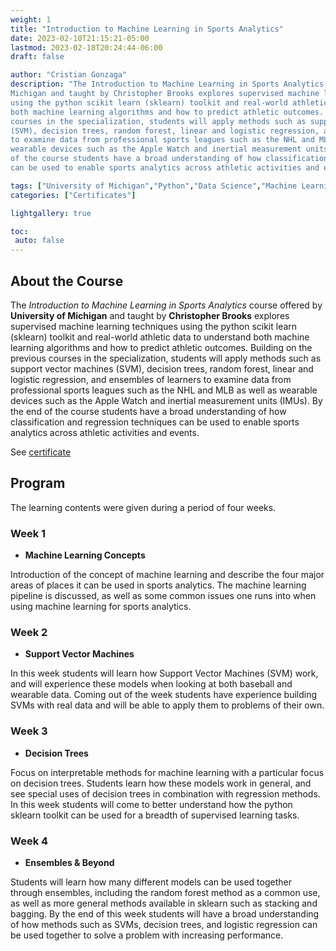 ```yaml
---
weight: 1
title: "Introduction to Machine Learning in Sports Analytics"
date: 2023-02-10T21:15:21-05:00
lastmod: 2023-02-18T20:24:44-06:00
draft: false

author: "Cristian Gonzaga"
description: "The Introduction to Machine Learning in Sports Analytics course offered by University of 
Michigan and taught by Christopher Brooks explores supervised machine learning techniques 
using the python scikit learn (sklearn) toolkit and real-world athletic data to understand 
both machine learning algorithms and how to predict athletic outcomes. Building on the previous 
courses in the specialization, students will apply methods such as support vector machines 
(SVM), decision trees, random forest, linear and logistic regression, and ensembles of learners 
to examine data from professional sports leagues such as the NHL and MLB as well as 
wearable devices such as the Apple Watch and inertial measurement units (IMUs). By the end 
of the course students have a broad understanding of how classification and regression techniques 
can be used to enable sports analytics across athletic activities and events."

tags: ["University of Michigan","Python","Data Science","Machine Learning"]
categories: ["Certificates"]

lightgallery: true

toc:
 auto: false
---
```

<!--more-->

## About the Course

The *Introduction to Machine Learning in Sports Analytics* course offered by **University of 
Michigan** and taught by **Christopher Brooks** explores supervised machine learning techniques 
using the python scikit learn (sklearn) toolkit and real-world athletic data to understand 
both machine learning algorithms and how to predict athletic outcomes. Building on the previous 
courses in the specialization, students will apply methods such as support vector machines 
(SVM), decision trees, random forest, linear and logistic regression, and ensembles of learners 
to examine data from professional sports leagues such as the NHL and MLB as well as 
wearable devices such as the Apple Watch and inertial measurement units (IMUs). By the end 
of the course students have a broad understanding of how classification and regression techniques 
can be used to enable sports analytics across athletic activities and events.

See [certificate](https://coursera.org/share/0ad30b0c51e0188f2f0325606ed5cb44)

## Program

The learning contents were given during a period of four weeks.

### Week 1
* **Machine Learning Concepts**

Introduction of the concept of machine learning and describe the four major areas of places it 
can be used in sports analytics. The machine learning pipeline is discussed, as well as some 
common issues one runs into when using machine learning for sports analytics.

### Week 2
* **Support Vector Machines**

In this week students will learn how Support Vector Machines (SVM) work, and will experience these 
models when looking at both baseball and wearable data. Coming out of the week students have 
experience building SVMs with real data and will be able to apply them to problems of their own.

### Week 3
* **Decision Trees**

Focus on interpretable methods for machine learning with a particular focus on decision trees. 
Students learn how these models work in general, and see special uses of decision trees in 
combination with regression methods. In this week students will come to better understand how 
the python sklearn toolkit can be used for a breadth of supervised learning tasks.

### Week 4
* **Ensembles & Beyond**

Students will learn how many different models can be used together through ensembles, including 
the random forest method as a common use, as well as more general methods available in sklearn 
such as stacking and bagging. By the end of this week students will have a broad understanding 
of how methods such as SVMs, decision trees, and logistic regression can be used together to 
solve a problem with increasing performance.

